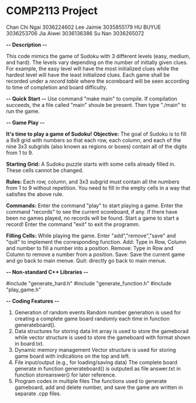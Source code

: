 # COMP2113 Project
Chan Chi Ngai 3036224602
Lee Jaimie 3035855179
HU BUYUE 3036253706
Jia Aiwei 3036136386
Su Nan 3036265072

**-- Description --** 

This code mimics the game of Sudoku with 3 different levels (easy, medium, and hard). The levels vary depending on the number of initially given clues. For example, the easy level will have the most initialized clues while the hardest level will have the least initialized clues. Each game shall be recorded under a _record table_ where the scoreboard will be seen according to time of completion and board difficulty. 

**-- Quick Start --**
Use command "make main" to compile. If compilation succeeds, the a file called "main" shoule be present. Then type "./main" to run the game.

**-- Game Play --** 

**It's time to play a game of Sudoku!**
**Objective:**
The goal of Sudoku is to fill a 9x9 grid with numbers so that each row, each column, and each of the nine 3x3 subgrids (also known as regions or boxes) contain all of the digits from 1 to 9.

**Starting Grid:**
A Sudoku puzzle starts with some cells already filled in. These cells cannot be changed.

**Rules:**
Each row, column, and 3x3 subgrid must contain all the numbers from 1 to 9 without repetition.
You need to fill in the empty cells in a way that satisfies the above rule.

**Commands:**
Enter the command "play" to start playing a game.
Enter the command "records" to see the current scoreboard, if any. If there have been no games played, no records will be found. Start a game to start a record!
Enter the command "exit" to exit the programm.

**Filling Cells:**
While playing the game. Enter "add","remove","save" and "quit" to implement the corresponding function.
Add: Type in Row, Column and number to fill a number into a position.
Remove: Type in Row and Column to remove a number from a position.
Save: Save the current game and go back to main menue.
Quit: directly go back to main menue.


**-- Non-standard C++ Libraries --**

#include "generate_hard.h"
#include "generate_function.h"
#include "play_game.h"

**-- Coding Features --**
1. Generation of random events
   Random number generation is used for creating a complete game board randomly each time in function generateboard().
2. Data structures for storing data
   Int array is used to store the gameborad while vector<string> structure is used to store the gameboard with format shown in board.txt. 
3. Dynamic memory management
   Vector structure is used for storing game board with indications on the top and left.
4. File input/output (e.g., for loading/saving data)
   The complete board generate in function generateboard() is outputed as file answer.txt in function storeanswer() for later reference.
5. Program codes in multiple files
   The functions used to generate gameboard, add and delete number, and save the game are written in separate .cpp files. 
   
   
